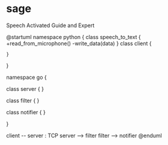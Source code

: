 # sage
Speech Activated Guide and Expert

@startuml
namespace python {
    class speech_to_text {
        +read_from_microphone()
        -write_data(data)
    }
    class client {
        
    } 
}

namespace go {

class server {
}

class filter {
}

class notifier {
}


}

client -- server : TCP
server --> filter
filter --> notifier
@enduml
